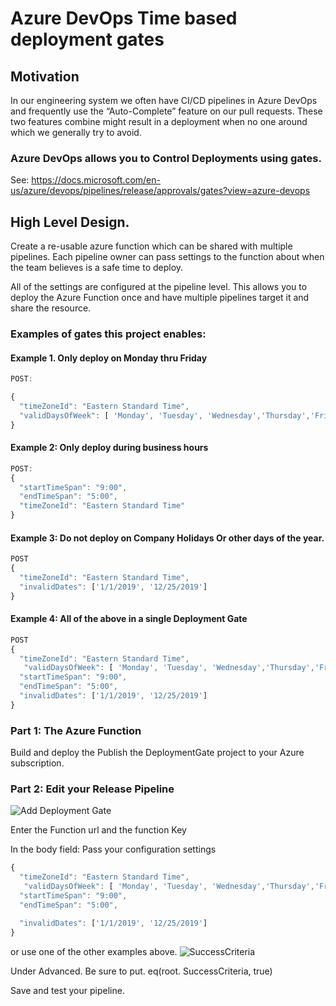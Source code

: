 # Azure DevOps Time based deployment gates

## Motivation

In our engineering system we often have CI/CD pipelines in Azure DevOps and frequently use the “Auto-Complete” feature on our pull requests.
These two features combine might result in a deployment when no one around which we generally try to avoid.

### Azure DevOps allows you to Control Deployments using gates.

See: https://docs.microsoft.com/en-us/azure/devops/pipelines/release/approvals/gates?view=azure-devops

## High Level Design.

Create a re-usable azure function which can be shared with multiple pipelines.
Each pipeline owner can pass settings to the function about when the team believes is a safe time to deploy.

All of the settings are configured at the pipeline level. This allows you to deploy the Azure Function once and have multiple pipelines target it and share the resource.

### Examples of gates this project enables:

#### Example 1. Only deploy on Monday thru Friday  

```javascript
POST:

{  
  "timeZoneId": "Eastern Standard Time",  
  "validDaysOfWeek": [ 'Monday', 'Tuesday', 'Wednesday','Thursday','Friday' ]
}
```

#### Example 2: Only deploy during business hours

```javascript
POST:
{
  "startTimeSpan": "9:00",
  "endTimeSpan": "5:00",
  "timeZoneId": "Eastern Standard Time"
}
````

#### Example 3: Do not deploy on Company Holidays Or other days of the year.

```javascript
POST
{
  "timeZoneId": "Eastern Standard Time",
  "invalidDates": ['1/1/2019', '12/25/2019']
}
````

#### Example 4: All of the above in a single Deployment Gate  

```javascript
POST
{
  "timeZoneId": "Eastern Standard Time",
   "validDaysOfWeek": [ 'Monday', 'Tuesday', 'Wednesday','Thursday','Friday' ],
  "startTimeSpan": "9:00",
  "endTimeSpan": "5:00",
  "invalidDates": ['1/1/2019', '12/25/2019']
}
````




### Part 1: The Azure Function

Build and deploy the Publish the  DeploymentGate project to your Azure subscription.

### Part 2: Edit your Release Pipeline

![Add Deployment Gate](assets/AddGate.png "Add an azure function deployment")

Enter the Function url and the function Key

In the body field: Pass your configuration settings 

````javascript
{
  "timeZoneId": "Eastern Standard Time",
   "validDaysOfWeek": [ 'Monday', 'Tuesday', 'Wednesday','Thursday','Friday' ],
  "startTimeSpan": "9:00",
  "endTimeSpan": "5:00",

  "invalidDates": ['1/1/2019', '12/25/2019']
}
````

or use one of the other examples above.
![SuccessCriteria](assets/SuccessCriteria.png "SuccessCriteria")

Under Advanced.  Be sure to put.
eq(root. SuccessCriteria, true)

Save and test your pipeline.